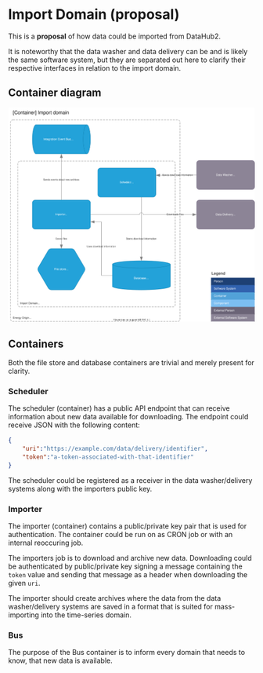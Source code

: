 # Import Domain (proposal)

This is a **proposal** of how data could be imported from DataHub2.

It is noteworthy that the data washer and data delivery can be and is likely the same software system, but they are separated out here to clarify their respective interfaces in relation to the import domain.

## Container diagram

![Container diagram](../diagrams/import.container.drawio.svg)

## Containers

Both the file store and database containers are trivial and merely present for clarity.

### Scheduler

The scheduler (container) has a public API endpoint that can receive information about new data available for downloading. The endpoint could receive JSON with the following content:

```json
{
    "uri":"https://example.com/data/delivery/identifier",
    "token":"a-token-associated-with-that-identifier"
}
```

The scheduler could be registered as a receiver in the data washer/delivery systems along with the importers public key.

### Importer

The importer (container) contains a public/private key pair that is used for authentication. The container could be run on as CRON job or with an internal reoccuring job.

The importers job is to download and archive new data. Downloading could be authenticated by public/private key signing a message containing the `token` value and sending that message as a header when downloading the given `uri`.

The importer should create archives where the data from the data washer/delivery systems are saved in a format that is suited for mass-importing into the time-series domain.

### Bus

The purpose of the Bus container is to inform every domain that needs to know, that new data is available.
